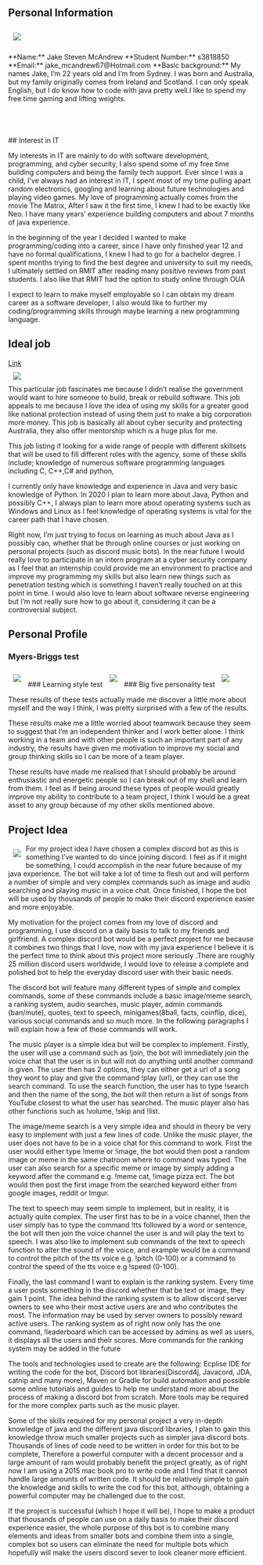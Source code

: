 ## Personal Information
<img src="yes.jpg"  style="float:left; padding: 10px">
<br /><br /><br />**Name:** Jake Steven McAndrew  
 **Student Number:** s3818850  
 **Email:** jake_mcandrew67@Hotmail.com  
 **Basic background:** My names Jake, I’m 22 years old and I’m from Sydney. I was born and Australia, but my family originally                       comes from Ireland and Scotland. I can only speak English, but I do know how to code with java pretty                         well.I like to spend my free time gaming and lifting weights. <br /><br /><br /><br /><br />  
## Interest in IT

My interests in IT are mainly to do with software development, programming, and cyber security, I also spend some of my free time building computers and being the family tech support. Ever since I was a child, I’ve always had an interest in IT, I spent most of my time pulling apart random electronics, googling and learning about future technologies and playing video games. My love of programming actually comes from the movie The Matrix, After I saw it the first time, I knew I had to be exactly like Neo. I have many years’ experience building computers and about 7 months of java experience.

In the beginning of the year I decided I wanted to make programming/coding into a career, since I have only finished year 12 and have no formal qualifications, I knew I had to go for a bachelor degree. I spent months trying to find the best degree and university to suit my needs, I ultimately settled on RMIT after reading many positive reviews from past students. I also like that RMIT had the option to study online through OUA

I expect to learn to make myself employable so I can obtain my dream career as a software developer, I also would like to further my coding/programming skills through maybe learning a new programming language.

## Ideal job
[Link](https://defencecareers.nga.net.au/cp/index.cfm?event=jobs.checkJobDetailsNewApplication&returnToEvent=jobs.processJobSearch&jobid=C51FA79E-F9DE-D26D-964B-ADCF1FCC63E0)<br />
<img src="unknown (1).png"  style="padding: 10px">
<br />This particular job fascinates me because I didn’t realise the government would want to hire someone to build, break or rebuild software. This job appeals to me because I love the idea of using my skills for a greater good like national protection instead of using them just to make a big corporation more money. This job is basically all about cyber security and protecting Australia, they also offer mentorship which is a huge plus for me.

This job listing if looking for a wide range of people with different skillsets that will be used to fill different roles with the agency, some of these skills include; knowledge of numerous software programming languages including C, C++,C# and python, 

I currently only have knowledge and experience in Java and very basic knowledge of Python. In 2020 I plan to learn more about Java, Python and possibly C++, I always plan to learn more about operating systems such as Windows and Linux as I feel knowledge of operating systems is vital for the career path that I have chosen.

Right now, I’m just trying to focus on learning as much about Java as I possibly can, whether that be through online courses or just working on personal projects (such as discord music bots). In the near future I would really love to participate in an intern program at a cyber security company as I feel that an internship could provide me an environment to practice and improve my programming my skills but also learn new things such as penetration testing which is something I haven’t really touched on at this point in time. I would also love to learn about software reverse engineering but I’m not really sure how to go about it, considering it can be a controversial subject.

## Personal Profile

### Myers-Briggs test
<img src="unknown (2).png"  style="padding: 10px">
### Learning style test
<img src="unknown (3).png"  style="padding: 10px">
### Big five personality test
<img src="Screen Shot 2019-12-14 at 12.47.52 pm.png"  style="padding: 10px">

These results of these tests actually made me discover a little more about myself and the way I think, I was pretty surprised with a few of the results. 

These results make me a little worried about teamwork because they seem to suggest that I’m an independent thinker and I work better alone. I think working in a team and with other people is such an important part of any industry, the results have given me motivation to improve my social and group thinking skills so I can be more of a team player. 

These results have made me realised that I should probably be around enthusiastic and energetic people so I can break out of my shell and learn from them. I feel as if being around these types of people would greatly improve my ability to contribute to a team project, I think I would be a great asset to any group because of my other skills mentioned above. 

## Project Idea

<img src="transparent-discord-icon-4.jpg"  style="float:left; padding: 10px">
For my project idea I have chosen a complex discord bot as this is something I’ve wanted to do since joining discord. I feel as if it might be something, I could accomplish in the near future because of my java experience. The bot will take a lot of time to flesh out and will perform a number of simple and very complex commands such as image and audio searching and playing music in a voice chat. Once finished, I hope the bot will be used by thousands of people to make their discord experience easier and more enjoyable. 

My motivation for the project comes from my love of discord and programming, I use discord on a daily basis to talk to my friends and girlfriend. A complex discord bot would be a perfect project for me because it combines two things that I love, now with my java experience I believe it is the perfect time to think about this project more seriously .There are roughly 25 million discord users worldwide, I would love to release a complete and polished bot to help the everyday discord user with their basic needs. 

The discord bot will feature many different types of simple and complex commands, some of these commands include a basic image/meme search, a ranking system, audio searches, music player, admin commands (ban/mute), quotes, text to speech, minigames(8ball, facts, coinflip, dice), various social commands and so much more. In the following paragraphs I will explain how a few of these commands will work.

The music player is a simple idea but will be complex to implement. Firstly, the user will use a command such as !join, the bot will immediately join the voice chat that the user is in but will not do anything until another command is given. The user then has 2 options, they can either get a url of a song they wont to play and give the command !play (url), or they can use the search command. To use the search function, the user has to type !search and then the name of the song, the bot will then return a list of songs from YouTube closest to what the user has searched. The music player also has other functions such as !volume, !skip and !list.

The image/meme search is a very simple idea and should in theory be very easy to implement with just a few lines of code. Unlike the music player, the user does not have to be in a voice chat for this command to work. First the user would either type !meme or !image, the bot would then post a random image or meme in the same chatroom where to command was typed. The user can also search for a specific meme or image by simply adding a keyword after the command e.g. !meme cat, !image pizza ect. The bot would then post the first image from the searched keyword either from google images, reddit or Imgur.

The text to speech may seem simple to implement, but in reality, it is actually quite complex. The user first has to be in a voice channel, then the user simply has to type the command !tts followed by a word or sentence, the bot will then join the voice channel the user is and will play the text to speech. I was also like to implement sub commands of the text to speech function to alter the sound of the voice, and example would be a command to control the pitch of the tts voice e.g. !pitch (0-100) or a command to control the speed of the tts voice e.g !speed (0-100).

Finally, the last command I want to explain is the ranking system. Every time a user posts something in the discord whether that be text or image, they gain 1 point. The idea behind the ranking system is to allow discord server owners to see who their most active users are and who contributes the most. The information may be used by server owners to possibly reward active users. The ranking system as of right now only has the one command, !leaderboard which can be accessed by admins as well as users, it displays all the users and their scores. More commands for the ranking system may be added in the future 

The tools and technologies used to create are the following: Ecplise IDE for writing the code for the bot, Discord bot libraries(Discord4j, Javacord, JDA, catnip and many more), Maven or Gradle for build automation and possible some online tutorials and guides to help me understand more about the process of making a discord bot from scratch. More tools may be required for the more complex parts such as the music player.

Some of the skills required for my personal project a very in-depth knowledge of java and the different java discord libraries, I plan to gain this knowledge throw much smaller projects such as simpler java discord bots. Thousands of lines of code need to be written in order for this bot to be complete, Therefore a powerful computer with a decent processor and a large amount of ram would probably benefit the project greatly, as of right now I am using a 2015 mac book pro to write code and I find that it cannot handle large amounts of written code. It should be relatively simple to gain the knowledge and skills to write the cod for this bot, although, obtaining a powerful computer may be challenged due to the cost. 

If the project is successful (which I hope it will be), I hope to make a product that thousands of people can use on a daily basis to make their discord experience easier, the whole purpose of this bot is to combine many elements and ideas from smaller bots and combine them into a single, complex bot so users can eliminate the need for multiple bots which hopefully will make the users discord sever to look cleaner more efficient.





